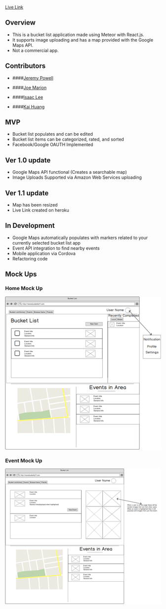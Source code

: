 [Live Link](http://bucket-list-application.herokuapp.com/)

## Overview

 * This is a bucket list application made using Meteor with React.js.
 * It supports image uploading and has a map provided with the Google Maps API.
 * Not a commercial app.

## Contributors

* ####[Jeremy Powell](https://github.com/jp5486)

* ####[Joe Marion](https://github.com/JoeMarion)

* ####[Isaac Lee](https://github.com/isaachlee)

* ####[Kai Huang](https://github.com/huangkc)

## MVP

* Bucket list populates and can be edited
* Bucket list items can be categorized, rated, and sorted
* Facebook/Google OAUTH Implemented

## Ver 1.0 update
* Google Maps API functional (Creates a searchable map)
* Image Uploads Supported via Amazon Web Services uploading

## Ver 1.1 update
* Map has been resized
* Live Link created on heroku

## In Development
* Google Maps automatically populates with markers related to your currently selected bucket list app
* Event API integration to find nearby events
* Mobile application via Cordova
* Refactoring code

## Mock Ups

### Home Mock Up

![Home mockup](https://raw.githubusercontent.com/jp5486/bucket-list/development/public/Home.png "Home mock up")

### Event Mock Up

![Events mockup](https://raw.githubusercontent.com/jp5486/bucket-list/development/public/Events.png "Events mock up")
